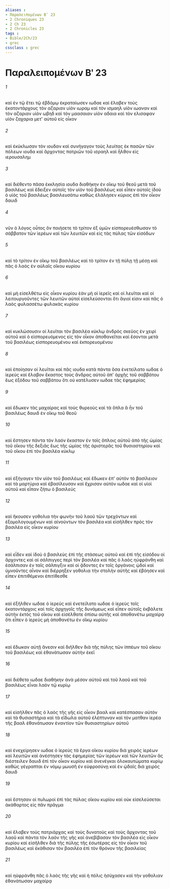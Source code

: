 ```yaml
---
aliases : 
- Παραλειπομένων Βʹ 23
- 2 Chroniques 23
- 2 Ch 23
- 2 Chronicles 23
tags : 
- Bible/2Ch/23
- grec
cssclass : grec
---
```


# Παραλειπομένων Βʹ 23

###### 1
καὶ ἐν τῷ ἔτει τῷ ἑβδόμῳ ἐκραταίωσεν ιωδαε καὶ ἔλαβεν τοὺς ἑκατοντάρχους τὸν αζαριαν υἱὸν ιωραμ καὶ τὸν ισμαηλ υἱὸν ιωαναν καὶ τὸν αζαριαν υἱὸν ωβηδ καὶ τὸν μαασαιαν υἱὸν αδαια καὶ τὸν ελισαφαν υἱὸν ζαχαρια μετ' αὐτοῦ εἰς οἶκον
###### 2
καὶ ἐκύκλωσαν τὸν ιουδαν καὶ συνήγαγον τοὺς λευίτας ἐκ πασῶν τῶν πόλεων ιουδα καὶ ἄρχοντας πατριῶν τοῦ ισραηλ καὶ ἦλθον εἰς ιερουσαλημ
###### 3
καὶ διέθεντο πᾶσα ἐκκλησία ιουδα διαθήκην ἐν οἴκῳ τοῦ θεοῦ μετὰ τοῦ βασιλέως καὶ ἔδειξεν αὐτοῖς τὸν υἱὸν τοῦ βασιλέως καὶ εἶπεν αὐτοῖς ἰδοὺ ὁ υἱὸς τοῦ βασιλέως βασιλευσάτω καθὼς ἐλάλησεν κύριος ἐπὶ τὸν οἶκον δαυιδ
###### 4
νῦν ὁ λόγος οὗτος ὃν ποιήσετε τὸ τρίτον ἐξ ὑμῶν εἰσπορευέσθωσαν τὸ σάββατον τῶν ἱερέων καὶ τῶν λευιτῶν καὶ εἰς τὰς πύλας τῶν εἰσόδων
###### 5
καὶ τὸ τρίτον ἐν οἴκῳ τοῦ βασιλέως καὶ τὸ τρίτον ἐν τῇ πύλῃ τῇ μέσῃ καὶ πᾶς ὁ λαὸς ἐν αὐλαῖς οἴκου κυρίου
###### 6
καὶ μὴ εἰσελθέτω εἰς οἶκον κυρίου ἐὰν μὴ οἱ ἱερεῖς καὶ οἱ λευῖται καὶ οἱ λειτουργοῦντες τῶν λευιτῶν αὐτοὶ εἰσελεύσονται ὅτι ἅγιοί εἰσιν καὶ πᾶς ὁ λαὸς φυλασσέτω φυλακὰς κυρίου
###### 7
καὶ κυκλώσουσιν οἱ λευῖται τὸν βασιλέα κύκλῳ ἀνδρὸς σκεῦος ἐν χειρὶ αὐτοῦ καὶ ὁ εἰσπορευόμενος εἰς τὸν οἶκον ἀποθανεῖται καὶ ἔσονται μετὰ τοῦ βασιλέως εἰσπορευομένου καὶ ἐκπορευομένου
###### 8
καὶ ἐποίησαν οἱ λευῖται καὶ πᾶς ιουδα κατὰ πάντα ὅσα ἐνετείλατο ιωδαε ὁ ἱερεύς καὶ ἔλαβον ἕκαστος τοὺς ἄνδρας αὐτοῦ ἀπ' ἀρχῆς τοῦ σαββάτου ἕως ἐξόδου τοῦ σαββάτου ὅτι οὐ κατέλυσεν ιωδαε τὰς ἐφημερίας
###### 9
καὶ ἔδωκεν τὰς μαχαίρας καὶ τοὺς θυρεοὺς καὶ τὰ ὅπλα ἃ ἦν τοῦ βασιλέως δαυιδ ἐν οἴκῳ τοῦ θεοῦ
###### 10
καὶ ἔστησεν πάντα τὸν λαόν ἕκαστον ἐν τοῖς ὅπλοις αὐτοῦ ἀπὸ τῆς ὠμίας τοῦ οἴκου τῆς δεξιᾶς ἕως τῆς ὠμίας τῆς ἀριστερᾶς τοῦ θυσιαστηρίου καὶ τοῦ οἴκου ἐπὶ τὸν βασιλέα κύκλῳ
###### 11
καὶ ἐξήγαγεν τὸν υἱὸν τοῦ βασιλέως καὶ ἔδωκεν ἐπ' αὐτὸν τὸ βασίλειον καὶ τὰ μαρτύρια καὶ ἐβασίλευσαν καὶ ἔχρισαν αὐτὸν ιωδαε καὶ οἱ υἱοὶ αὐτοῦ καὶ εἶπαν ζήτω ὁ βασιλεύς
###### 12
καὶ ἤκουσεν γοθολια τὴν φωνὴν τοῦ λαοῦ τῶν τρεχόντων καὶ ἐξομολογουμένων καὶ αἰνούντων τὸν βασιλέα καὶ εἰσῆλθεν πρὸς τὸν βασιλέα εἰς οἶκον κυρίου
###### 13
καὶ εἶδεν καὶ ἰδοὺ ὁ βασιλεὺς ἐπὶ τῆς στάσεως αὐτοῦ καὶ ἐπὶ τῆς εἰσόδου οἱ ἄρχοντες καὶ αἱ σάλπιγγες περὶ τὸν βασιλέα καὶ πᾶς ὁ λαὸς ηὐφράνθη καὶ ἐσάλπισαν ἐν ταῖς σάλπιγξιν καὶ οἱ ᾄδοντες ἐν τοῖς ὀργάνοις ᾠδοὶ καὶ ὑμνοῦντες αἶνον καὶ διέρρηξεν γοθολια τὴν στολὴν αὐτῆς καὶ ἐβόησεν καὶ εἶπεν ἐπιτιθέμενοι ἐπιτίθεσθε
###### 14
καὶ ἐξῆλθεν ιωδαε ὁ ἱερεύς καὶ ἐνετείλατο ιωδαε ὁ ἱερεὺς τοῖς ἑκατοντάρχοις καὶ τοῖς ἀρχηγοῖς τῆς δυνάμεως καὶ εἶπεν αὐτοῖς ἐκβάλετε αὐτὴν ἐκτὸς τοῦ οἴκου καὶ εἰσέλθατε ὀπίσω αὐτῆς καὶ ἀποθανέτω μαχαίρᾳ ὅτι εἶπεν ὁ ἱερεύς μὴ ἀποθανέτω ἐν οἴκῳ κυρίου
###### 15
καὶ ἔδωκαν αὐτῇ ἄνεσιν καὶ διῆλθεν διὰ τῆς πύλης τῶν ἱππέων τοῦ οἴκου τοῦ βασιλέως καὶ ἐθανάτωσαν αὐτὴν ἐκεῖ
###### 16
καὶ διέθετο ιωδαε διαθήκην ἀνὰ μέσον αὐτοῦ καὶ τοῦ λαοῦ καὶ τοῦ βασιλέως εἶναι λαὸν τῷ κυρίῳ
###### 17
καὶ εἰσῆλθεν πᾶς ὁ λαὸς τῆς γῆς εἰς οἶκον βααλ καὶ κατέσπασαν αὐτὸν καὶ τὰ θυσιαστήρια καὶ τὰ εἴδωλα αὐτοῦ ἐλέπτυναν καὶ τὸν ματθαν ἱερέα τῆς βααλ ἐθανάτωσαν ἐναντίον τῶν θυσιαστηρίων αὐτοῦ
###### 18
καὶ ἐνεχείρησεν ιωδαε ὁ ἱερεὺς τὰ ἔργα οἴκου κυρίου διὰ χειρὸς ἱερέων καὶ λευιτῶν καὶ ἀνέστησεν τὰς ἐφημερίας τῶν ἱερέων καὶ τῶν λευιτῶν ἃς διέστειλεν δαυιδ ἐπὶ τὸν οἶκον κυρίου καὶ ἀνενέγκαι ὁλοκαυτώματα κυρίῳ καθὼς γέγραπται ἐν νόμῳ μωυσῆ ἐν εὐφροσύνῃ καὶ ἐν ᾠδαῖς διὰ χειρὸς δαυιδ
###### 19
καὶ ἔστησαν οἱ πυλωροὶ ἐπὶ τὰς πύλας οἴκου κυρίου καὶ οὐκ εἰσελεύσεται ἀκάθαρτος εἰς πᾶν πρᾶγμα
###### 20
καὶ ἔλαβεν τοὺς πατριάρχας καὶ τοὺς δυνατοὺς καὶ τοὺς ἄρχοντας τοῦ λαοῦ καὶ πάντα τὸν λαὸν τῆς γῆς καὶ ἀνεβίβασαν τὸν βασιλέα εἰς οἶκον κυρίου καὶ εἰσῆλθεν διὰ τῆς πύλης τῆς ἐσωτέρας εἰς τὸν οἶκον τοῦ βασιλέως καὶ ἐκάθισαν τὸν βασιλέα ἐπὶ τὸν θρόνον τῆς βασιλείας
###### 21
καὶ ηὐφράνθη πᾶς ὁ λαὸς τῆς γῆς καὶ ἡ πόλις ἡσύχασεν καὶ τὴν γοθολιαν ἐθανάτωσαν μαχαίρᾳ
